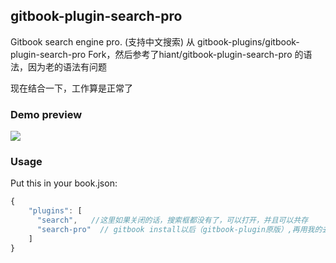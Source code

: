 ## gitbook-plugin-search-pro

Gitbook search engine pro. (支持中文搜索)
从 gitbook-plugins/gitbook-plugin-search-pro  Fork，然后参考了hiant/gitbook-plugin-search-pro 的语法，因为老的语法有问题      

现在结合一下，工作算是正常了

### Demo preview

![](https://raw.githubusercontent.com/gitbook-plugins/gitbook-plugin-search-pro/master/demo/show-1.gif)

### Usage

Put this in your book.json:

```js
{
    "plugins": [
      "search",   //这里如果关闭的话，搜索框都没有了，可以打开，并且可以共存
      "search-pro"  // gitbook install以后（gitbook-plugin原版）,再用我的去覆盖即可
    ]
}
```

